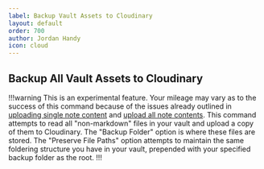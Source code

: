 ```yaml
---
label: Backup Vault Assets to Cloudinary
layout: default
order: 700
author: Jordan Handy
icon: cloud
---
```

## Backup All Vault Assets to Cloudinary

!!!warning
This is an experimental feature.  Your mileage may vary as to the success of this command because of the issues already outlined in [uploading single note content](upload-single-note-cloudinary.md) and [upload all note contents](upload-all-notes-cloudinary.md).  This command attempts to read all "non-markdown" files in your vault and upload a copy of them to Cloudinary.  The "Backup Folder" option is where these files are stored.  The "Preserve File Paths" option attempts to maintain the same foldering structure you have in your vault, prepended with your specified backup folder as the root.
!!!